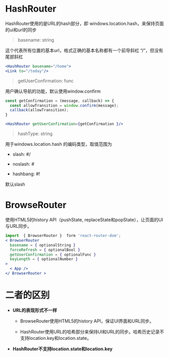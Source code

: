 # HashRouter



HashRouter使用的是URL的hash部分，即 windows.location.hash，来保持页面的ui和url的同步



> basename: string

这个代表所有位置的基本url，格式正确的基本名称都有一个前导斜杠 “/”，但没有尾部斜杠

```jsx
<HashRouter basename="/home">
<Link to="/today"/>
```



> getUserConfirmation: func

用户确认导航的功能，默认使用window.confirm

```jsx
const getConfirmation = (message, callback) => {
  const allowTransition = window.confirm(message);
  callback(allowTransition);
}

<HashRouter getUserConfirmation={getConfirmation }/>
```



> hashType: string

用于windows.location.hash 的编码类型，取值范围为

- slash: #/

- noslash: #

- hashbang: #!

默认slash



# BrowseRouter

使用HTML5的history API（pushState, replaceState和popState），让页面的UI与URL同步。

```jsx
import  { BrowserRouter }  form 'react-router-dom';
< BrowserRouter 
  basename = { optionalString } 
  forceRefresh = { optionalBool } 
  getUserConfirmation = { optionalFunc }
  keyLength = { optionalNumber } 
>
  < App />
</ BrowserRouter >
```



# 二者的区别

- **URL的表现形式不一样**  
  
  - BrowseRouter使用HTML5的history API，保证UI界面和URL同步。
  
  - HashRouter使用URL的哈希部分来保持UI和URL的同步。哈希历史记录不支持location.key和location.state。

- **HashRouter不支持location.state和location.key**
